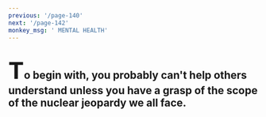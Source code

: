 ```yaml
---
previous: '/page-140'
next: '/page-142'
monkey_msg: ' MENTAL HEALTH'
---
```


## <span style="font-size:47px;">T</span>o begin with, you probably can't help others understand unless you have a grasp of the scope of the nuclear jeopardy we all face.
